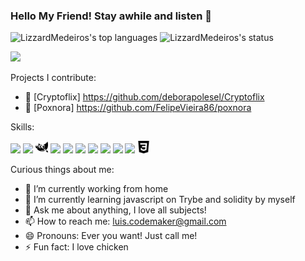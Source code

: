 ### Hello My Friend! Stay awhile and listen 👋


![LizzardMedeiros's top languages](https://github-readme-stats.vercel.app/api/top-langs/?username=LizzardMedeiros&layout=compact&show_icons=true&title_color=ffffff&icon_color=34abeb&text_color=daf7dc&bg_color=151515)
![LizzardMedeiros's status](https://github-readme-stats.vercel.app/api?username=LizzardMedeiros&show_icons=true&title_color=ffffff&icon_color=34abeb&text_color=daf7dc&bg_color=151515)

![](https://komarev.com/ghpvc/?username=LizzardMedeiros)

Projects I contribute:

- 👯 [Cryptoflix] https://github.com/deborapolesel/Cryptoflix
- 👯 [Poxnora] https://github.com/FelipeVieira86/poxnora

Skills:

<code><img height="20" src="https://github.com/simple-icons/simple-icons/blob/develop/icons/arduino.svg"></code>
<code><img height="20" src="https://github.com/simple-icons/simple-icons/blob/develop/icons/codeigniter.svg"></code>
<code><img height="20" src="https://github.com/simple-icons/simple-icons/blob/develop/icons/gimp.svg"></code>
<code><img height="20" src="https://simpleicons.org/icons/react.svg"></code>
<code><img height="20" src="https://simpleicons.org/icons/vue-dot-js.svg"></code>
<code><img height="20" src="https://simpleicons.org/icons/blender.svg"></code>
<code><img height="20" src="https://simpleicons.org/icons/javascript.svg"></code>
<code><img height="20" src="https://simpleicons.org/icons/node-dot-js.svg"></code>
<code><img height="20" src="https://simpleicons.org/icons/visualstudiocode.svg"></code>
<code><img height="20" src="https://github.com/simple-icons/simple-icons/blob/develop/icons/html5.svg"></code>
<code><img height="20" src="https://raw.githubusercontent.com/simple-icons/simple-icons/develop/icons/css3.svg"></code>

Curious things about me:

- 🔭 I’m currently working from home
- 🌱 I’m currently learning javascript on Trybe and solidity by myself
- 💬 Ask me about anything, I love all subjects!
- 📫 How to reach me: luis.codemaker@gmail.com
- 😄 Pronouns: Ever you want! Just call me!
- ⚡ Fun fact: I love chicken
